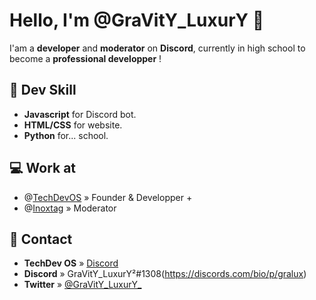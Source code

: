 # Hello, I'm @GraVitY_LuxurY 👋
I'am a **developer** and **moderator** on __Discord__, currently in high school to become a **professional developper** !

## 📡 Dev Skill
- **Javascript** for Discord bot.
- **HTML/CSS** for website.
- **Python** for... school.

## 💻 Work at
- @[TechDevOS](https://techdev-os.fr) » Founder & Developper +
- @[Inoxtag](https://discord.gg/inoxtag) » Moderator

## 📌 Contact
- **TechDev OS** » [Discord](https://discord.gg/txgs7xqxrE)
- **Discord** » GraVitY_LuxurY²#1308(https://discords.com/bio/p/gralux)
- **Twitter** » [@GraVitY_LuxurY_](https://twitter.com/GraVitY_LuxurY_)
